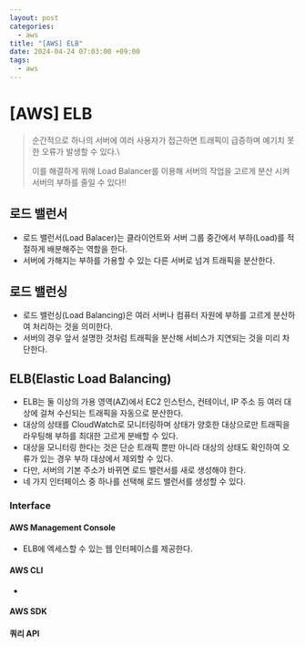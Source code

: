 ```yaml
---
layout: post
categories:
  - aws
title: "[AWS] ELB"
date: 2024-04-24 07:03:00 +09:00
tags:
  - aws
---
```

# \[AWS] ELB

>순간적으로 하나의 서버에 여러 사용자가 접근하면 트래픽이 급증하며 예기치 못한 오류가 발생할 수 있다.\
>
>이를 해결하게 위해 Load Balancer를 이용해 서버의 작업을 고르게 분산 시켜 서버의 부하를 줄일 수 있다!!

## 로드 밸런서
- 로드 밸런서(Load Balacer)는 클라이언트와 서버 그룹 중간에서 부하(Load)를 적절하게 배분해주는 역할을 한다.
- 서버에 가해지는 부하를 가용할 수 있는 다른 서버로 넘겨 트래픽을 분산한다.

## 로드 밸런싱
- 로드 밸런싱(Load Balancing)은 여러 서버나 컴퓨터 자원에 부하를 고르게 분산하여 처리하는 것을 의미한다.
- 서버의 경우 앞서 설명한 것처럼 트래픽을 분산해 서비스가 지연되는 것을 미리 차단한다.

## ELB(Elastic Load Balancing)
- ELB는 둘 이상의 가용 영역(AZ)에서 EC2 인스턴스, 컨테이너, IP 주소 등 여러 대상에 걸쳐 수신되는 트래픽을 자동으로 분산한다.
- 대상의 상태를 CloudWatch로 모니터링하며 상태가 양호한 대상으로만 트래픽을 라우팅해 부하를 최대한 고르게 분배할 수 있다.
- 대상을 모니터링 한다는 것은 단순 트래픽 뿐만 아니라 대상의 상태도 확인하여 오류가 있는 경우 부하 대상에서 제외할 수 있다.
- 다만, 서버의 기본 주소가 바뀌면 로드 밸런서를 새로 생성해야 한다.
- 네 가지 인터페이스 중 하나를 선택해 로드 밸런서를 생성할 수 있다.

### Interface

#### AWS Management Console
- ELB에 엑세스할 수 있는 웹 인터페이스를 제공한다.

#### AWS CLI
- 

#### AWS SDK
#### 쿼리 API
